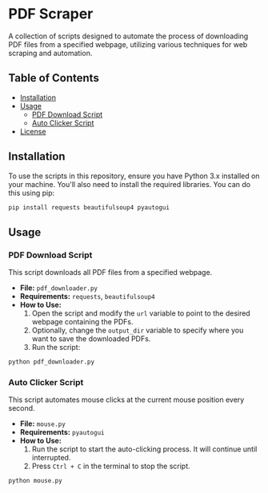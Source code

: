 # PDF Scraper

A collection of scripts designed to automate the process of downloading PDF files from a specified webpage, utilizing various techniques for web scraping and automation.

## Table of Contents

- [Installation](#installation)
- [Usage](#usage)
  - [PDF Download Script](#pdf-download-script)
  - [Auto Clicker Script](#auto-clicker-script)
- [License](#license)

## Installation

To use the scripts in this repository, ensure you have Python 3.x installed on your machine. You'll also need to install the required libraries. You can do this using pip:

```bash
pip install requests beautifulsoup4 pyautogui
```

## Usage

### PDF Download Script

This script downloads all PDF files from a specified webpage.

- **File:** `pdf_downloader.py`
- **Requirements:** `requests`, `beautifulsoup4`
- **How to Use:**
  1. Open the script and modify the `url` variable to point to the desired webpage containing the PDFs.
  2. Optionally, change the `output_dir` variable to specify where you want to save the downloaded PDFs.
  3. Run the script:

```bash
python pdf_downloader.py
```

### Auto Clicker Script

This script automates mouse clicks at the current mouse position every second.

- **File:** `mouse.py`
- **Requirements:** `pyautogui`
- **How to Use:**
  1. Run the script to start the auto-clicking process. It will continue until interrupted.
  2. Press `Ctrl + C` in the terminal to stop the script.

```bash
python mouse.py
```


